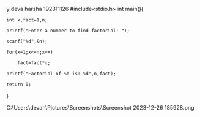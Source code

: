 y deva harsha
192311126
#include<stdio.h>
int main(){

    int x,fact=1,n;

    printf("Enter a number to find factorial: ");

    scanf("%d",&n); 

    for(x=1;x<=n;x++)

        fact=fact*x; 

    printf("Factorial of %d is: %d",n,fact);

    return 0;
}

C:\Users\devah\Pictures\Screenshots\Screenshot 2023-12-26 185928.png
